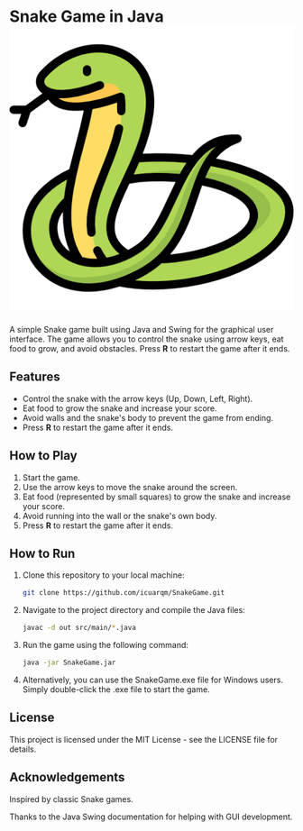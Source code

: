 # Snake Game in Java ![Snake Icon](assets/snake-game.png)

A simple Snake game built using Java and Swing for the graphical user interface. The game allows you to control the snake using arrow keys, eat food to grow, and avoid obstacles. Press **R** to restart the game after it ends.

## Features
- Control the snake with the arrow keys (Up, Down, Left, Right).
- Eat food to grow the snake and increase your score.
- Avoid walls and the snake's body to prevent the game from ending.
- Press **R** to restart the game after it ends.

## How to Play
1. Start the game.
2. Use the arrow keys to move the snake around the screen.
3. Eat food (represented by small squares) to grow the snake and increase your score.
4. Avoid running into the wall or the snake's own body.
5. Press **R** to restart the game after it ends.

## How to Run

1. Clone this repository to your local machine:
   ```bash
   git clone https://github.com/icuarqm/SnakeGame.git
2. Navigate to the project directory and compile the Java files:
   ```bash
   javac -d out src/main/*.java
3. Run the game using the following command:
   ```bash
   java -jar SnakeGame.jar
4. Alternatively, you can use the SnakeGame.exe file for Windows users. Simply double-click the .exe file to start the game.

## License

This project is licensed under the MIT License - see the LICENSE file for details.

## Acknowledgements

Inspired by classic Snake games.

Thanks to the Java Swing documentation for helping with GUI development.
